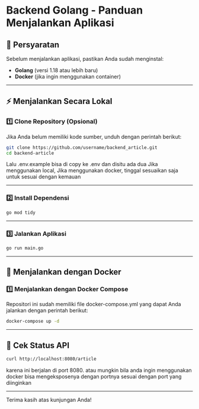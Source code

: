 # Backend Golang - Panduan Menjalankan Aplikasi

## 📌 Persyaratan

Sebelum menjalankan aplikasi, pastikan Anda sudah menginstal:

- **Golang** (versi 1.18 atau lebih baru)
- **Docker** (jika ingin menggunakan container)

---

## ⚡ Menjalankan Secara Lokal

### 1️⃣ **Clone Repository** (Opsional)

Jika Anda belum memiliki kode sumber, unduh dengan perintah berikut:

```sh
git clone https://github.com/username/backend_article.git
cd backend-article
```

Lalu .env.example bisa di copy ke .env dan disitu ada dua Jika menggunakan local, Jika menggunakan docker, tinggal sesuaikan saja untuk sesuai dengan kemauan

---

### 2️⃣ **Install Dependensi**

```sh
go mod tidy
```

---

### 3️⃣ **Jalankan Aplikasi**

```sh
go run main.go
```

---

## 🚀 Menjalankan dengan Docker

### 1️⃣ **Menjalankan dengan Docker Compose**

Repositori ini sudah memiliki file docker-compose.yml yang dapat Anda jalankan dengan perintah berikut:

```sh
docker-compose up -d
```

---

## 🚀 Cek Status API

```sh
curl http://localhost:8080/article
```

karena ini berjalan di port 8080. atau mungkin bila anda ingin menggunakan docker bisa mengeksposenya dengan portnya sesuai dengan port yang diinginkan

---

Terima kasih atas kunjungan Anda!
